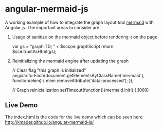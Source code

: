 angular-mermaid-js
==================

A working example of how to integrate the graph layout tool [mermaid](https://github.com/knsv/mermaid) with Angular.js. The important areas to consider are

1) Usage of sanitize on the mermaid object before rendering it on the page


	var gs = "graph TD; " + $scope.graphScript
	return $sce.trustAsHtml(gs);


2) Reinitializing the mermaid engine after updating the graph


	// Clear flag "this graph is initialized"
	angular.forEach(document.getElementsByClassName('mermaid'), function(elem) {
		elem.removeAttribute('data-processed');
	});
	
	// Graph reinicialization
	setTimeout(function(){mermaid.init();},1000)

## Live Demo
The index.html is the code for the live demo which can be seen here:
http://kmader.github.io/angular-mermaid-js/
